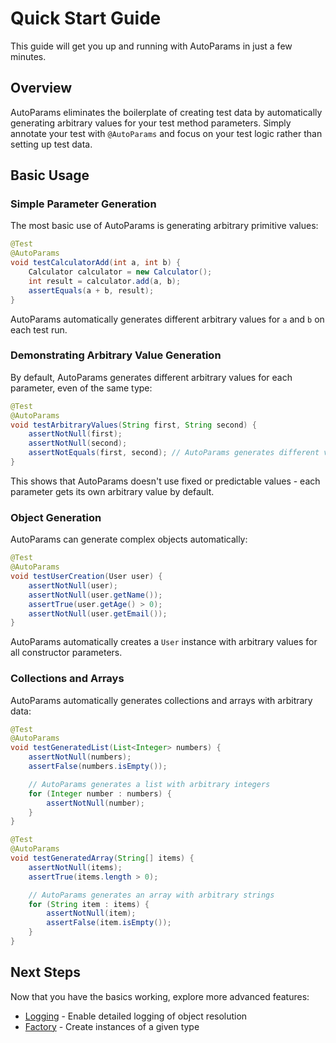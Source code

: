 # Quick Start Guide

This guide will get you up and running with AutoParams in just a few minutes.

## Overview

AutoParams eliminates the boilerplate of creating test data by automatically generating arbitrary values for your test method parameters. Simply annotate your test with `@AutoParams` and focus on your test logic rather than setting up test data.

## Basic Usage

### Simple Parameter Generation

The most basic use of AutoParams is generating arbitrary primitive values:

```java
@Test
@AutoParams
void testCalculatorAdd(int a, int b) {
    Calculator calculator = new Calculator();
    int result = calculator.add(a, b);
    assertEquals(a + b, result);
}
```

AutoParams automatically generates different arbitrary values for `a` and `b` on each test run.

### Demonstrating Arbitrary Value Generation

By default, AutoParams generates different arbitrary values for each parameter, even of the same type:

```java
@Test
@AutoParams
void testArbitraryValues(String first, String second) {
    assertNotNull(first);
    assertNotNull(second);
    assertNotEquals(first, second); // AutoParams generates different values
}
```

This shows that AutoParams doesn't use fixed or predictable values - each parameter gets its own arbitrary value by default.

### Object Generation

AutoParams can generate complex objects automatically:

```java
@Test
@AutoParams
void testUserCreation(User user) {
    assertNotNull(user);
    assertNotNull(user.getName());
    assertTrue(user.getAge() > 0);
    assertNotNull(user.getEmail());
}
```

AutoParams automatically creates a `User` instance with arbitrary values for all constructor parameters.

### Collections and Arrays

AutoParams automatically generates collections and arrays with arbitrary data:

```java
@Test
@AutoParams
void testGeneratedList(List<Integer> numbers) {
    assertNotNull(numbers);
    assertFalse(numbers.isEmpty());

    // AutoParams generates a list with arbitrary integers
    for (Integer number : numbers) {
        assertNotNull(number);
    }
}

@Test
@AutoParams
void testGeneratedArray(String[] items) {
    assertNotNull(items);
    assertTrue(items.length > 0);

    // AutoParams generates an array with arbitrary strings
    for (String item : items) {
        assertNotNull(item);
        assertFalse(item.isEmpty());
    }
}
```

## Next Steps

Now that you have the basics working, explore more advanced features:

- [Logging](../basics/logging.md) - Enable detailed logging of object resolution
- [Factory](../core-features/factory.md) - Create instances of a given type
